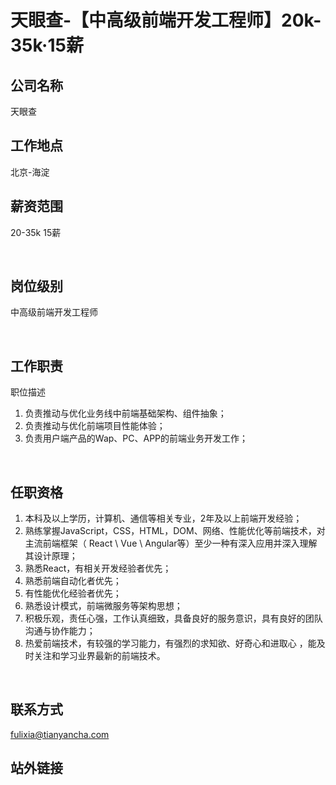 # 天眼查-【中高级前端开发工程师】20k-35k·15薪 
## 公司名称
天眼查
<br/>

## 工作地点
北京-海淀
<br/>

## 薪资范围
20-35k 15薪

<br/>

## 岗位级别
中高级前端开发工程师

<br/>

## 工作职责
职位描述
1. 负责推动与优化业务线中前端基础架构、组件抽象；
2. 负责推动与优化前端项目性能体验；
3. 负责用户端产品的Wap、PC、APP的前端业务开发工作；
<br/>

## 任职资格
1. 本科及以上学历，计算机、通信等相关专业，2年及以上前端开发经验；
2. 熟练掌握JavaScript，CSS，HTML，DOM、网络、性能优化等前端技术，对主流前端框架（ React \ Vue \ Angular等）至少一种有深入应用并深入理解其设计原理；
3. 熟悉React，有相关开发经验者优先；
4. 熟悉前端自动化者优先；
5. 有性能优化经验者优先；
6. 熟悉设计模式，前端微服务等架构思想；
7. 积极乐观，责任心强，工作认真细致，具备良好的服务意识，具有良好的团队沟通与协作能力；
8. 热爱前端技术，有较强的学习能力，有强烈的求知欲、好奇心和进取心 ，能及时关注和学习业界最新的前端技术。
<br/>

## 联系方式
<!-- 邮箱 / 微信 -->
fulixia@tianyancha.com
<br/>

## 站外链接

<br/>
